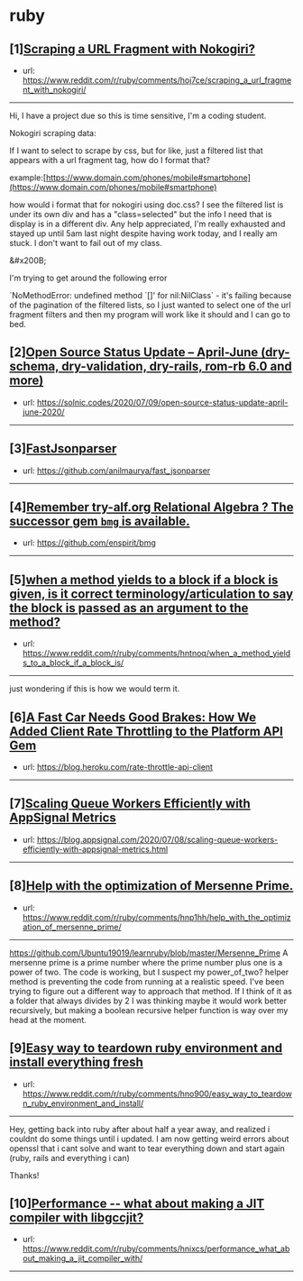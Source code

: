 # ruby
## [1][Scraping a URL Fragment with Nokogiri?](https://www.reddit.com/r/ruby/comments/hoj7ce/scraping_a_url_fragment_with_nokogiri/)
- url: https://www.reddit.com/r/ruby/comments/hoj7ce/scraping_a_url_fragment_with_nokogiri/
---
Hi, I have a project due so this is time sensitive, I'm a coding student.

Nokogiri scraping data:

If I want to select to scrape by css, but for like, just a filtered list that appears with a url fragment tag, how do I format that?

example:[https://www.domain.com/phones/mobile#smartphone](https://www.domain.com/phones/mobile#smartphone)

how would i format that for nokogiri using doc.css?  I see the filtered list is under its own div and has a "class=selected" but the info I need that is display is in a different div.  Any help appreciated, I'm really exhausted and stayed up until 5am last night despite having work today, and I really am stuck.  I don't want to fail out of my class.

&amp;#x200B;

I'm trying to get around the following error 

\`NoMethodError: undefined method \`\[\]' for nil:NilClass\` - it's failing because of the pagination of the filtered lists, so I just wanted to select one of the url fragment filters and then my program will work like it should and I can go to bed.
## [2][Open Source Status Update – April-June (dry-schema, dry-validation, dry-rails, rom-rb 6.0 and more)](https://www.reddit.com/r/ruby/comments/ho1k88/open_source_status_update_apriljune_dryschema/)
- url: https://solnic.codes/2020/07/09/open-source-status-update-april-june-2020/
---

## [3][FastJsonparser](https://www.reddit.com/r/ruby/comments/ho0soh/fastjsonparser/)
- url: https://github.com/anilmaurya/fast_jsonparser
---

## [4][Remember try-alf.org Relational Algebra ? The successor gem `bmg` is available.](https://www.reddit.com/r/ruby/comments/ho9p55/remember_tryalforg_relational_algebra_the/)
- url: https://github.com/enspirit/bmg
---

## [5][when a method yields to a block if a block is given, is it correct terminology/articulation to say the block is passed as an argument to the method?](https://www.reddit.com/r/ruby/comments/hntnoq/when_a_method_yields_to_a_block_if_a_block_is/)
- url: https://www.reddit.com/r/ruby/comments/hntnoq/when_a_method_yields_to_a_block_if_a_block_is/
---
just wondering if this is how we would term it.
## [6][A Fast Car Needs Good Brakes: How We Added Client Rate Throttling to the Platform API Gem](https://www.reddit.com/r/ruby/comments/hngu5n/a_fast_car_needs_good_brakes_how_we_added_client/)
- url: https://blog.heroku.com/rate-throttle-api-client
---

## [7][Scaling Queue Workers Efficiently with AppSignal Metrics](https://www.reddit.com/r/ruby/comments/hnnrts/scaling_queue_workers_efficiently_with_appsignal/)
- url: https://blog.appsignal.com/2020/07/08/scaling-queue-workers-efficiently-with-appsignal-metrics.html
---

## [8][Help with the optimization of Mersenne Prime.](https://www.reddit.com/r/ruby/comments/hnp1hh/help_with_the_optimization_of_mersenne_prime/)
- url: https://www.reddit.com/r/ruby/comments/hnp1hh/help_with_the_optimization_of_mersenne_prime/
---
https://github.com/Ubuntu19019/learnruby/blob/master/Mersenne_Prime
A mersenne prime is a prime number where the prime number plus one is a power of two.
The code is working, but I suspect my power_of_two? helper method is preventing the code from running at a realistic speed. I've been trying to figure out a different way to approach that method. If I think of it as a folder that always divides by 2 I was thinking maybe it would work better recursively, but making a boolean recursive helper function is way over my head at the moment.
## [9][Easy way to teardown ruby environment and install everything fresh](https://www.reddit.com/r/ruby/comments/hno900/easy_way_to_teardown_ruby_environment_and_install/)
- url: https://www.reddit.com/r/ruby/comments/hno900/easy_way_to_teardown_ruby_environment_and_install/
---
Hey, getting back into ruby after about half a year away, and realized i couldnt do some things until i updated. I am now getting weird errors about openssl that i cant solve and want to tear everything down and start again (ruby, rails and everything i can)

Thanks!
## [10][Performance -- what about making a JIT compiler with libgccjit?](https://www.reddit.com/r/ruby/comments/hnixcs/performance_what_about_making_a_jit_compiler_with/)
- url: https://www.reddit.com/r/ruby/comments/hnixcs/performance_what_about_making_a_jit_compiler_with/
---

